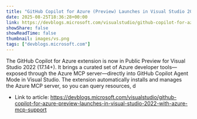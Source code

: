 ```yaml
---
title: "GitHub Copilot for Azure (Preview) Launches in Visual Studio 2022 with Azure MCP Support"
date: 2025-08-25T18:36:28+00:00
link: https://devblogs.microsoft.com/visualstudio/github-copilot-for-azure-preview-launches-in-visual-studio-2022-with-azure-mcp-support
showShare: false
showReadTime: false
thumbnail: images/vs.png
tags: ["devblogs.microsoft.com"]
---
```

The GitHub Copilot for Azure extension is now in Public Preview for Visual Studio 2022 (17.14+). It brings a curated set of Azure developer tools—exposed through the Azure MCP server—directly into GitHub Copilot Agent Mode in Visual Studio. The extension automatically installs and manages the Azure MCP server, so you can query resources, d

- Link to article: https://devblogs.microsoft.com/visualstudio/github-copilot-for-azure-preview-launches-in-visual-studio-2022-with-azure-mcp-support